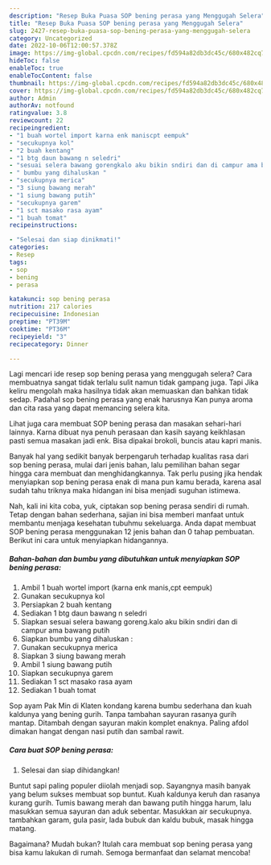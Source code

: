 ```yaml
---
description: "Resep Buka Puasa SOP bening perasa yang Menggugah Selera"
title: "Resep Buka Puasa SOP bening perasa yang Menggugah Selera"
slug: 2427-resep-buka-puasa-sop-bening-perasa-yang-menggugah-selera
category: Uncategorized
date: 2022-10-06T12:00:57.378Z
image: https://img-global.cpcdn.com/recipes/fd594a82db3dc45c/680x482cq70/sop-bening-perasa-foto-resep-utama.jpg
hideToc: false
enableToc: true
enableTocContent: false
thumbnail: https://img-global.cpcdn.com/recipes/fd594a82db3dc45c/680x482cq70/sop-bening-perasa-foto-resep-utama.jpg
cover: https://img-global.cpcdn.com/recipes/fd594a82db3dc45c/680x482cq70/sop-bening-perasa-foto-resep-utama.jpg
author: Admin
authorAv: notfound
ratingvalue: 3.8
reviewcount: 22
recipeingredient:
- "1 buah wortel import karna enk maniscpt eempuk"
- "secukupnya kol"
- "2 buah kentang"
- "1 btg daun bawang n seledri"
- "sesuai selera bawang gorengkalo aku bikin sndiri dan di campur ama bawang putih"
- " bumbu yang dihaluskan "
- "secukupnya merica"
- "3 siung bawang merah"
- "1 siung bawang putih"
- "secukupnya garem"
- "1 sct masako rasa ayam"
- "1 buah tomat"
recipeinstructions:

- "Selesai dan siap dinikmati!"
categories:
- Resep
tags:
- sop
- bening
- perasa

katakunci: sop bening perasa 
nutrition: 217 calories
recipecuisine: Indonesian
preptime: "PT39M"
cooktime: "PT36M"
recipeyield: "3"
recipecategory: Dinner

---
```



Lagi mencari ide resep sop bening perasa yang menggugah selera? Cara membuatnya sangat tidak terlalu sulit namun tidak gampang juga. Tapi Jika keliru mengolah maka hasilnya tidak akan memuaskan dan bahkan tidak sedap. Padahal sop bening perasa yang enak harusnya Kan punya aroma dan cita rasa yang dapat memancing selera kita.


Lihat juga cara membuat SOP bening perasa dan masakan sehari-hari lainnya. Karna dibuat nya penuh perasaan dan kasih sayang keikhlasan pasti semua masakan jadi enk. Bisa dipakai brokoli, buncis atau kapri manis.

Banyak hal yang sedikit banyak berpengaruh terhadap kualitas rasa dari sop bening perasa, mulai dari jenis bahan, lalu pemilihan bahan segar hingga cara membuat dan menghidangkannya. Tak perlu pusing jika hendak menyiapkan sop bening perasa enak di mana pun kamu berada, karena asal sudah tahu triknya maka hidangan ini bisa menjadi suguhan istimewa.


Nah, kali ini kita coba, yuk, ciptakan sop bening perasa sendiri di rumah. Tetap dengan bahan sederhana, sajian ini bisa memberi manfaat untuk membantu menjaga kesehatan tubuhmu sekeluarga. Anda dapat membuat SOP bening perasa menggunakan 12 jenis bahan dan 0 tahap pembuatan. Berikut ini cara untuk menyiapkan hidangannya.

<!--inarticleads1-->

##### Bahan-bahan dan bumbu yang dibutuhkan untuk menyiapkan SOP bening perasa:

1. Ambil 1 buah wortel import (karna enk manis,cpt eempuk)
1. Gunakan secukupnya kol
1. Persiapkan 2 buah kentang
1. Sediakan 1 btg daun bawang n seledri
1. Siapkan sesuai selera bawang goreng.kalo aku bikin sndiri dan di campur ama bawang putih
1. Siapkan  bumbu yang dihaluskan :
1. Gunakan secukupnya merica
1. Siapkan 3 siung bawang merah
1. Ambil 1 siung bawang putih
1. Siapkan secukupnya garem
1. Sediakan 1 sct masako rasa ayam
1. Sediakan 1 buah tomat


Sop ayam Pak Min di Klaten kondang karena bumbu sederhana dan kuah kaldunya yang bening gurih. Tanpa tambahan sayuran rasanya gurih mantap. Ditambah dengan sayuran makin komplet enaknya. Paling afdol dimakan hangat dengan nasi putih dan sambal rawit. 

<!--inarticleads2-->

##### Cara buat SOP bening perasa:


1. Selesai dan siap dihidangkan!

Buntut sapi paling populer diiolah menjadi sop. Sayangnya masih banyak yang belum sukses membuat sop buntut. Kuah kaldunya keruh dan rasanya kurang gurih. Tumis bawang merah dan bawang putih hingga harum, lalu masukkan semua sayuran dan aduk sebentar. Masukkan air secukupnya. tambahkan garam, gula pasir, lada bubuk dan kaldu bubuk, masak hingga matang. 

Bagaimana? Mudah bukan? Itulah cara membuat sop bening perasa yang bisa kamu lakukan di rumah. Semoga bermanfaat dan selamat mencoba!

